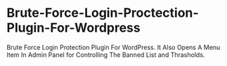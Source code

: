# Brute-Force-Login-Proctection-Plugin-For-Wordpress
Brute Force Login Protection Plugin For WordPress. It Also Opens A Menu Item In Admin Panel for Controlling The Banned List and Thrasholds.
